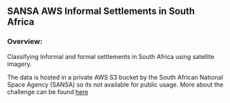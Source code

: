 ## SANSA AWS Informal Settlements in South Africa

### Overview:

Classifying Informal and formal settlements in South Africa using satellite imagery.

The data is hosted in a private AWS S3 bucket by the South African National Space Agency (SANSA) so its not available for public usage.
More about the challenge can be found [here](https://zindi.africa/hackathons/sansa-informal-settlements-in-south-africa)



